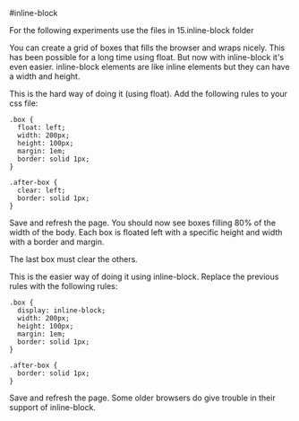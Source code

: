 #inline-block

For the following experiments use the files in 15.inline-block folder

You can create a grid of boxes that fills the browser and wraps nicely. This has been possible for a long time using float. But now with inline-block it's even easier. inline-block elements are like inline elements but they can have a width and height.


This is the hard way of doing it (using float). 
Add the following rules to your css file:

~~~
.box {
  float: left;
  width: 200px;
  height: 100px;
  margin: 1em;
  border: solid 1px;
}

.after-box {
  clear: left;
  border: solid 1px;
}
~~~

Save and refresh the page. You should now see boxes filling 80% of the width of the body. Each box is floated left with a specific height and width with a border and margin. 

The last box must clear the others.

This is the easier way of doing it using inline-block.
Replace the previous rules with the following rules:

~~~
.box {
  display: inline-block;
  width: 200px;
  height: 100px;
  margin: 1em;
  border: solid 1px;  
}

.after-box {
  border: solid 1px;
}
~~~

Save and refresh the page. Some older browsers do give trouble in their support of inline-block.
